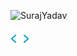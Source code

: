 
<p align="left"> <img src="https://komarev.com/ghpvc/?username=1608suraj&label=Profile%20Views&color=430680&style=flat" alt="SurajYadav" /> </p>

<a href="https://surajyadav.lovable.app/">
<img src="codegif.webp" width ="30">
</a>
